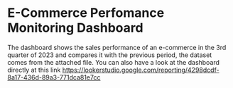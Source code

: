 # E-Commerce Perfomance Monitoring Dashboard

The dashboard shows the sales performance of an e-commerce in the 3rd quarter of 2023 and compares it with the previous period, the dataset comes from the attached file. You can also have a look at the dashboard directly at this link https://lookerstudio.google.com/reporting/4298dcdf-8a17-436d-89a3-771dca81e7cc
